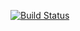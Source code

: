 [![Build Status](https://app.travis-ci.com/MJ-12-builder2/bootcamp-terminal-tests.svg?branch=main)](https://app.travis-ci.com/MJ-12-builder2/bootcamp-terminal-tests)
